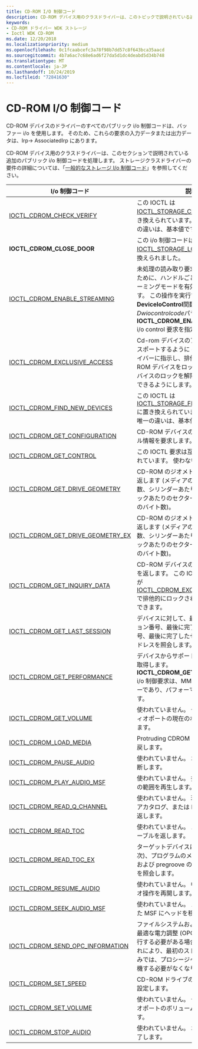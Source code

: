 ```yaml
---
title: CD-ROM I/O 制御コード
description: CD-ROM デバイス用のクラスドライバーは、このトピックで説明されている追加のパブリック i/o 制御コードを処理します。
keywords:
- CD-ROM ドライバー WDK ストレージ
- Ioctl WDK CD-ROM
ms.date: 12/20/2018
ms.localizationpriority: medium
ms.openlocfilehash: 0c1fcaabcefc3a78f98b7dd57c8f643bca35aacd
ms.sourcegitcommit: 4b7a6ac7c68e6ad6f27da5d1dc4deabd5d34b748
ms.translationtype: MT
ms.contentlocale: ja-JP
ms.lasthandoff: 10/24/2019
ms.locfileid: "72841630"
---
```

# <a name="cd-rom-io-control-codes"></a>CD-ROM I/O 制御コード

CD-ROM デバイスのドライバーのすべてのパブリック i/o 制御コードは、バッファー i/o を使用します。 そのため、これらの要求の入力データまたは出力データは、Irp-> AssociatedIrp にあります。

CD-ROM デバイス用のクラスドライバーは、このセクションで説明されている追加のパブリック i/o 制御コードを処理します。 ストレージクラスドライバーの要件の詳細については、「[一般的なストレージ I/o 制御コード](general-storage-io-control-codes.md)」を参照してください。

|I/o 制御コード|説明|
|----|----|
|[IOCTL_CDROM_CHECK_VERIFY](https://docs.microsoft.com/windows-hardware/drivers/ddi/ntddcdrm/ni-ntddcdrm-ioctl_cdrom_check_verify)|この IOCTL は[IOCTL_STORAGE_CHECK_VERIFY](https://docs.microsoft.com/windows-hardware/drivers/ddi/ntddstor/ni-ntddstor-ioctl_storage_check_verify)に置き換えられています。 2つの Ioctl の唯一の違いは、基本値です。|
|**IOCTL_CDROM_CLOSE_DOOR**|この i/o 制御コードは[IOCTL_STORAGE_LOAD_MEDIA](https://docs.microsoft.com/windows-hardware/drivers/ddi/ntddstor/ni-ntddstor-ioctl_storage_load_media)に置き換えられました。|
|[IOCTL_CDROM_ENABLE_STREAMING](https://docs.microsoft.com/windows-hardware/drivers/ddi/ntddcdrm/ni-ntddcdrm-ioctl_cdrom_enable_streaming)|未処理の読み取り要求と書き込み要求のために、ハンドルごとに CDROM ストリーミングモードを有効または無効にします。 この操作を実行するには、 **DeviceIoControl**関数を呼び出し、 *Dwiocontrolcode*パラメーターとして**IOCTL_CDROM_ENABLE_STREAMING** i/o control 要求を指定します。|
|[IOCTL_CDROM_EXCLUSIVE_ACCESS](https://docs.microsoft.com/windows-hardware/drivers/ddi/ntddcdrm/ni-ntddcdrm-ioctl_cdrom_exclusive_access)|Cd-rom デバイスのアクセス状態をエクスポートするように cd-rom クラスドライバーに指示し、排他アクセス用の CD-ROM デバイスをロックし、CD-ROM デバイスのロックを解除して排他アクセスできるようにします。|
|[IOCTL_CDROM_FIND_NEW_DEVICES](https://docs.microsoft.com/windows-hardware/drivers/ddi/ntddcdrm/ni-ntddcdrm-ioctl_cdrom_find_new_devices)|この IOCTL は[IOCTL_STORAGE_FIND_NEW_DEVICES](https://docs.microsoft.com/windows-hardware/drivers/ddi/ntddstor/ni-ntddstor-ioctl_storage_find_new_devices)に置き換えられています。 2つの Ioctl の唯一の違いは、基本値です。|
|[IOCTL_CDROM_GET_CONFIGURATION](https://docs.microsoft.com/windows-hardware/drivers/ddi/ntddcdrm/ni-ntddcdrm-ioctl_cdrom_get_configuration)|CD-ROM デバイスの機能とプロファイル情報を要求します。|
|[IOCTL_CDROM_GET_CONTROL](https://docs.microsoft.com/windows-hardware/drivers/ddi/ntddcdrm/ni-ntddcdrm-ioctl_cdrom_get_control)|この IOCTL 要求は互換性のために残されています。 使わないでください。|
|[IOCTL_CDROM_GET_DRIVE_GEOMETRY](https://docs.microsoft.com/windows-hardware/drivers/ddi/ntddcdrm/ni-ntddcdrm-ioctl_cdrom_get_drive_geometry)|CD-ROM のジオメトリに関する情報を返します (メディアの種類、シリンダー数、シリンダーあたりのトラック、トラックあたりのセクター、セクターあたりのバイト数)。|
|[IOCTL_CDROM_GET_DRIVE_GEOMETRY_EX](https://docs.microsoft.com/windows-hardware/drivers/ddi/ntddcdrm/ni-ntddcdrm-ioctl_cdrom_get_drive_geometry_ex)|CD-ROM のジオメトリに関する情報を返します (メディアの種類、シリンダー数、シリンダーあたりのトラック、トラックあたりのセクター、セクターあたりのバイト数)。|
|[IOCTL_CDROM_GET_INQUIRY_DATA](https://docs.microsoft.com/windows-hardware/drivers/ddi/ntddcdrm/ni-ntddcdrm-ioctl_cdrom_get_inquiry_data)|CD-ROM デバイスの SCSI 照会データを返します。 この IOCTL は、デバイスが[IOCTL_CDROM_EXCLUSIVE_ACCESS](https://docs.microsoft.com/windows-hardware/drivers/ddi/ntddcdrm/ni-ntddcdrm-ioctl_cdrom_exclusive_access)で排他的にロックされている場合に使用できます。|
|[IOCTL_CDROM_GET_LAST_SESSION](https://docs.microsoft.com/windows-hardware/drivers/ddi/ntddcdrm/ni-ntddcdrm-ioctl_cdrom_get_last_session)|デバイスに対して、最初の完全なセッション番号、最後に完了したセッション番号、最後に完了したセッションの開始アドレスを照会します。|
|[IOCTL_CDROM_GET_PERFORMANCE](https://docs.microsoft.com/windows-hardware/drivers/ddi/ntddcdrm/ni-ntddcdrm-ioctl_cdrom_get_performance)|デバイスからサポートされている速度を取得します。 **IOCTL_CDROM_GET_PERFORMANCE** i/o 制御要求は、MMC コマンドのラッパーであり、パフォーマンスを取得します。|
|[IOCTL_CDROM_GET_VOLUME](https://docs.microsoft.com/windows-hardware/drivers/ddi/ntddcdrm/ni-ntddcdrm-ioctl_cdrom_get_volume)|使われていません。 デバイスの各オーディオポートの現在のボリュームを確認します。|
|[IOCTL_CDROM_LOAD_MEDIA](https://docs.microsoft.com/windows-hardware/drivers/ddi/ntddcdrm/ni-ntddcdrm-ioctl_cdrom_load_media)|Protruding CDROM トレイをドライブに戻します。|
|[IOCTL_CDROM_PAUSE_AUDIO](https://docs.microsoft.com/windows-hardware/drivers/ddi/ntddcdrm/ni-ntddcdrm-ioctl_cdrom_pause_audio)|使われていません。 オーディオ再生を中断します。|
|[IOCTL_CDROM_PLAY_AUDIO_MSF](https://docs.microsoft.com/windows-hardware/drivers/ddi/ntddcdrm/ni-ntddcdrm-ioctl_cdrom_play_audio_msf)|使われていません。 指定されたメディアの範囲を再生します。|Raw モードで CD-ROM からデータを読み取ります。|
|[IOCTL_CDROM_READ_Q_CHANNEL](https://docs.microsoft.com/windows-hardware/drivers/ddi/ntddcdrm/ni-ntddcdrm-ioctl_cdrom_read_q_channel)|使われていません。 現在の位置、メディアカタログ、または ISRC track データを返します。|
|[IOCTL_CDROM_READ_TOC](https://docs.microsoft.com/windows-hardware/drivers/ddi/ntddcdrm/ni-ntddcdrm-ioctl_cdrom_read_toc)|使われていません。 メディアの内容のテーブルを返します。|
|[IOCTL_CDROM_READ_TOC_EX](https://docs.microsoft.com/windows-hardware/drivers/ddi/ntddcdrm/ni-ntddcdrm-ioctl_cdrom_read_toc_ex)|ターゲットデバイスに対して、目次 (目次)、プログラムのメモリ領域 (PMA)、および pregroove の絶対時間 (列単位) を照会します。|
|[IOCTL_CDROM_RESUME_AUDIO](https://docs.microsoft.com/windows-hardware/drivers/ddi/ntddcdrm/ni-ntddcdrm-ioctl_cdrom_resume_audio)|使われていません。 中断されたオーディオ操作を再開します。|
|[IOCTL_CDROM_SEEK_AUDIO_MSF](https://docs.microsoft.com/windows-hardware/drivers/ddi/ntddcdrm/ni-ntddcdrm-ioctl_cdrom_seek_audio_msf)|使われていません。 メディア上の指定した MSF にヘッドを移動します。|
|[IOCTL_CDROM_SEND_OPC_INFORMATION](https://docs.microsoft.com/windows-hardware/drivers/ddi/ntddcdrm/ni-ntddcdrm-ioctl_cdrom_send_opc_information)|ファイルシステムおよびその他の実装で最適な電力調整 (OPC) の手順を事前に実行する必要がある場合に使用します。これにより、最初のストリーミング書き込みでは、プロシージャが終了するまで待機する必要がなくなります。|
|[IOCTL_CDROM_SET_SPEED](https://docs.microsoft.com/windows-hardware/drivers/ddi/ntddcdrm/ni-ntddcdrm-ioctl_cdrom_set_speed)|CD-ROM ドライブのスピンドル速度を設定します。|
|[IOCTL_CDROM_SET_VOLUME](https://docs.microsoft.com/windows-hardware/drivers/ddi/ntddcdrm/ni-ntddcdrm-ioctl_cdrom_set_volume)|使われていません。 デバイスのオーディオポートのボリュームをリセットします。|
|[IOCTL_CDROM_STOP_AUDIO](https://docs.microsoft.com/windows-hardware/drivers/ddi/ntddcdrm/ni-ntddcdrm-ioctl_cdrom_stop_audio)|使われていません。 オーディオ再生を終了します。|
